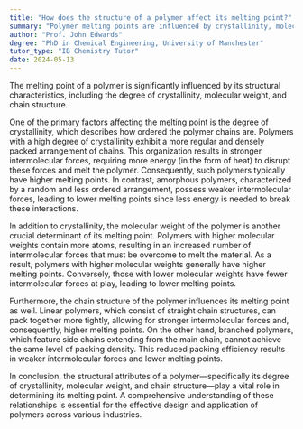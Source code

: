 ```yaml
---
title: "How does the structure of a polymer affect its melting point?"
summary: "Polymer melting points are influenced by crystallinity, molecular weight, and chain structure, highlighting the significance of polymer structure in determining thermal properties."
author: "Prof. John Edwards"
degree: "PhD in Chemical Engineering, University of Manchester"
tutor_type: "IB Chemistry Tutor"
date: 2024-05-13
---
```


The melting point of a polymer is significantly influenced by its structural characteristics, including the degree of crystallinity, molecular weight, and chain structure.

One of the primary factors affecting the melting point is the degree of crystallinity, which describes how ordered the polymer chains are. Polymers with a high degree of crystallinity exhibit a more regular and densely packed arrangement of chains. This organization results in stronger intermolecular forces, requiring more energy (in the form of heat) to disrupt these forces and melt the polymer. Consequently, such polymers typically have higher melting points. In contrast, amorphous polymers, characterized by a random and less ordered arrangement, possess weaker intermolecular forces, leading to lower melting points since less energy is needed to break these interactions.

In addition to crystallinity, the molecular weight of the polymer is another crucial determinant of its melting point. Polymers with higher molecular weights contain more atoms, resulting in an increased number of intermolecular forces that must be overcome to melt the material. As a result, polymers with higher molecular weights generally have higher melting points. Conversely, those with lower molecular weights have fewer intermolecular forces at play, leading to lower melting points.

Furthermore, the chain structure of the polymer influences its melting point as well. Linear polymers, which consist of straight chain structures, can pack together more tightly, allowing for stronger intermolecular forces and, consequently, higher melting points. On the other hand, branched polymers, which feature side chains extending from the main chain, cannot achieve the same level of packing density. This reduced packing efficiency results in weaker intermolecular forces and lower melting points.

In conclusion, the structural attributes of a polymer—specifically its degree of crystallinity, molecular weight, and chain structure—play a vital role in determining its melting point. A comprehensive understanding of these relationships is essential for the effective design and application of polymers across various industries.
    